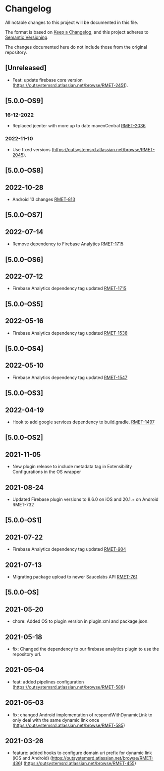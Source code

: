 # Changelog
All notable changes to this project will be documented in this file.

The format is based on [Keep a Changelog](https://keepachangelog.com/en/1.0.0/),
and this project adheres to [Semantic Versioning](https://semver.org/spec/v2.0.0.html).

The changes documented here do not include those from the original repository.

## [Unreleased]
- Feat: update firebase core version (https://outsystemsrd.atlassian.net/browse/RMET-2451).

## [5.0.0-OS9]

### 16-12-2022
- Replaced jcenter with more up to date mavenCentral [RMET-2036](https://outsystemsrd.atlassian.net/browse/RMET-2036)

### 2022-11-10
- Use fixed versions (https://outsystemsrd.atlassian.net/browse/RMET-2045).

## [5.0.0-OS8]

## 2022-10-28
- Android 13 changes  [RMET-813](https://outsystemsrd.atlassian.net/browse/RMET-1813)

## [5.0.0-OS7]

## 2022-07-14
- Remove dependency to Firebase Analytics  [RMET-1715](https://outsystemsrd.atlassian.net/browse/RMET-1717)

## [5.0.0-OS6]

## 2022-07-12
- Firebase Analytics dependency tag updated  [RMET-1715](https://outsystemsrd.atlassian.net/browse/RMET-1715)

## [5.0.0-OS5]
## 2022-05-16
- Firebase Analytics dependency tag updated  [RMET-1538](https://outsystemsrd.atlassian.net/browse/RMET-1538)

## [5.0.0-OS4]
## 2022-05-10
- Firebase Analytics dependency tag updated  [RMET-1547](https://outsystemsrd.atlassian.net/browse/RMET-1547)

## [5.0.0-OS3]
## 2022-04-19
- Hook to add google services dependency to build.gradle. [RMET-1497](https://outsystemsrd.atlassian.net/browse/RMET-1497)

## [5.0.0-OS2]

## 2021-11-05
- New plugin release to include metadata tag in Extensibility Configurations in the OS wrapper

## 2021-08-24
- Updated Firebase plugin versions to 8.6.0 on iOS and 20.1.+ on Android RMET-732

## [5.0.0-OS1]

## 2021-07-22
- Firebase Analytics dependency tag updated  [RMET-904](https://outsystemsrd.atlassian.net/browse/RMET-904)

## 2021-07-13
- Migrating package upload to newer Saucelabs API [RMET-761](https://outsystemsrd.atlassian.net/browse/RMET-761)

## [5.0.0-OS]

## 2021-05-20
- chore: Added OS to plugin version in plugin.xml and package.json.

## 2021-05-18
- fix: Changed the dependency to our firebase analytics plugin to use the repository url.

## 2021-05-04
- feat: added pipelines configuration (https://outsystemsrd.atlassian.net/browse/RMET-588)

## 2021-05-03
- fix: changed Android implementation of respondWithDynamicLink to only deal with the same dynamic link once (https://outsystemsrd.atlassian.net/browse/RMET-585)

## 2021-03-26
- feature: added hooks to configure domain uri prefix for dynamic link (iOS and Android) (https://outsystemsrd.atlassian.net/browse/RMET-436) (https://outsystemsrd.atlassian.net/browse/RMET-455)
